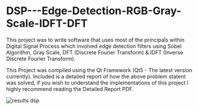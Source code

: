 # DSP---Edge-Detection-RGB-Gray-Scale-IDFT-DFT
This project was to write software that uses most of the principals within Digital Signal Process which involved edge detection filters using Sobel Algorithm, Gray Scale, DFT (Discrete Fourier Transform) &amp; IDFT (Inverse Discrete Fourier Transform).

This Project was compiled using the Qt Framework (Qt5 - The latest version currently). Included is a detailed report of how the above problem statent was solved, if you wish to understand the implementations of this project l highly recommend reading the Detailed Report PDF. 

![results dsp](https://user-images.githubusercontent.com/28844103/35769678-089571fa-0917-11e8-975a-2586d81598ec.png)
